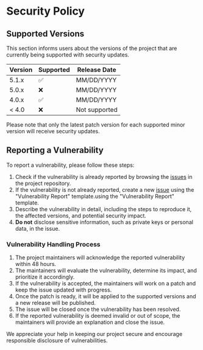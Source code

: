 # Security Policy

## Supported Versions

This section informs users about the versions of the project that are currently
being supported with security updates.

| Version | Supported | Release Date  |
| ------- | --------- | ------------- |
| 5.1.x   | ✅        | MM/DD/YYYY    |
| 5.0.x   | ❌        | MM/DD/YYYY    |
| 4.0.x   | ✅        | MM/DD/YYYY    |
| < 4.0   | ❌        | Not supported |

Please note that only the latest patch version for each supported minor version
will receive security updates.

## Reporting a Vulnerability

To report a vulnerability, please follow these steps:

1. Check if the vulnerability is already reported by browsing the
   [issues](https://github.com/HarrisFauntleroy/alchemical-finance/issues) in
   the project repository.
2. If the vulnerability is not already reported, create a new
   [issue](https://github.com/harrisfauntleroy/alchemical-finance/issues/new)
   using the "Vulnerability Report" template.using the "Vulnerability Report"
   template.
3. Describe the vulnerability in detail, including the steps to reproduce it,
   the affected versions, and potential security impact.
4. **Do not** disclose sensitive information, such as private keys or personal
   data, in the issue.

### Vulnerability Handling Process

1. The project maintainers will acknowledge the reported vulnerability within 48
   hours.
2. The maintainers will evaluate the vulnerability, determine its impact, and
   prioritize it accordingly.
3. If the vulnerability is accepted, the maintainers will work on a patch and
   keep the issue updated with progress.
4. Once the patch is ready, it will be applied to the supported versions and a
   new release will be published.
5. The issue will be closed once the vulnerability has been resolved.
6. If the reported vulnerability is deemed invalid or out of scope, the
   maintainers will provide an explanation and close the issue.

We appreciate your help in keeping our project secure and encourage responsible
disclosure of vulnerabilities.
